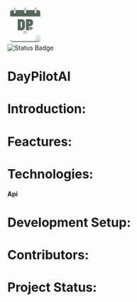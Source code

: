 <p align="left">
  <img src="assets/day_pilot_logo_transparent.png" alt="DayPilot Logo" width="80"/><br>
  <img src="https://img.shields.io/badge/Daypilot-In_Development-blue" alt="Status Badge"/>
</p>

<h1 align="left">DayPilotAI</h1>

# Introduction:

# Feactures:

# Technologies:
  **Api**

# Development Setup:

# Contributors:

# Project Status:
